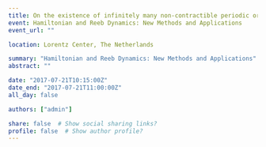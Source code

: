 ```yaml
---
title: On the existence of infinitely many non-contractible periodic orbits in Hamiltonian dynamics on closed symplectic manifolds
event: Hamiltonian and Reeb Dynamics: New Methods and Applications
event_url: ""

location: Lorentz Center, The Netherlands

summary: "Hamiltonian and Reeb Dynamics: New Methods and Applications"
abstract: ""

date: "2017-07-21T10:15:00Z"
date_end: "2017-07-21T11:00:00Z"
all_day: false

authors: ["admin"]

share: false  # Show social sharing links?
profile: false  # Show author profile?
---
```

